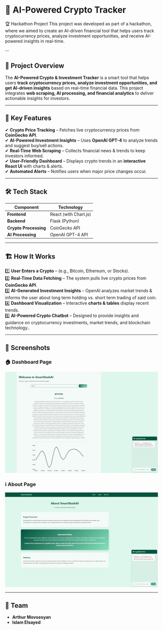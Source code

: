 # 🚀 AI-Powered Crypto Tracker  

🏆 Hackathon Project
This project was developed as part of a hackathon, where we aimed to create an AI-driven financial tool that helps users track cryptocurrency prices, analyze investment opportunities, and receive AI-powered insights in real-time.


--

## 📌 Project Overview  
The **AI-Powered Crypto & Investment Tracker** is a smart tool that helps users **track cryptocurrency prices, analyze investment opportunities, and get AI-driven insights** based on real-time financial data. This project integrates **web scraping, AI processing, and financial analytics** to deliver actionable insights for investors.  

---

## 🎯 Key Features  
✔ **Crypto Price Tracking** – Fetches live cryptocurrency prices from **CoinGecko API**.  
✔ **AI-Powered Investment Insights** – Uses **OpenAI GPT-4** to analyze trends and suggest buy/sell actions.  
✔ **Real-Time Web Scraping** – Collects financial news & trends to keep investors informed.  
✔ **User-Friendly Dashboard** – Displays crypto trends in an **interactive React UI** with charts & alerts.  
✔ **Automated Alerts** – Notifies users when major price changes occur.  

---

## 🛠️ Tech Stack  
| **Component**        | **Technology**      |  
|----------------------|--------------------|  
| **Frontend**        | React (with Chart.js) |  
| **Backend**         | Flask (Python)      |  
| **Crypto Processing**    | CoinGecko API |  
| **AI Processing**   | OpenAI GPT-4 API    |  

---

## 🏗️ How It Works  
1️⃣ **User Enters a Crypto** – (e.g., Bitcoin, Ethereum, or Stocks).  
2️⃣ **Real-Time Data Fetching** – The system pulls live crypto prices from **CoinGecko API**.  
3️⃣ **AI-Generated Investment Insights** – OpenAI analyzes market trends & informs the user about long term holding vs. short term trading of said coin.  
4️⃣ **Dashboard Visualization** – Interactive **charts & tables** display recent trends.  
5️⃣ **AI-Powered Crypto Chatbot** – Designed to provide insights and guidance on cryptocurrency investments, market trends, and blockchain technology..  

---

## 📸 Screenshots

### 🏠 Dashboard Page  
![SmartStashAI Dashboard](assets/smartstash-screenshot-2.png)

### ℹ️ About Page  
![SmartStashAI About](assets/smartstash-screenshot.png) 

---

## 👥 Team  
- **Arthur Movsesyan**  
- **Islam Elsayed**  
